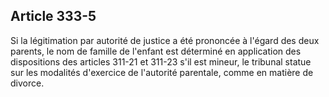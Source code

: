 Article 333-5
----
Si la légitimation par autorité de justice a été prononcée à l'égard des deux
parents, le nom de famille de l'enfant est déterminé en application des
dispositions des articles 311-21 et 311-23 s'il est mineur, le tribunal statue
sur les modalités d'exercice de l'autorité parentale, comme en matière de
divorce.
